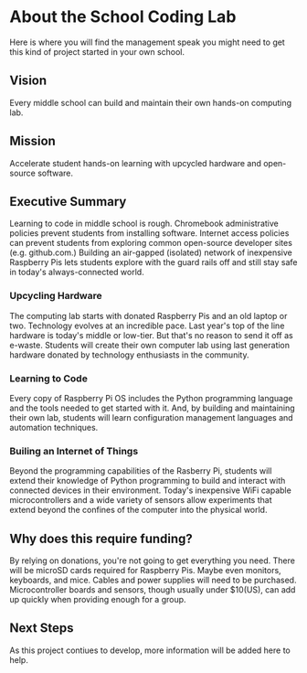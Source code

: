 # About the School Coding Lab
Here is where you will find the management speak you might need to get this kind of project started in your own school.

## Vision
Every middle school can build and maintain their own hands-on computing lab.

## Mission
Accelerate student hands-on learning with upcycled hardware and open-source software.

## Executive Summary
Learning to code in middle school is rough. Chromebook administrative policies prevent students from installing software. Internet access policies can prevent students from exploring common open-source developer sites (e.g. github.com.) Building an air-gapped (isolated) network of inexpensive Raspberry Pis lets students explore with the guard rails off and still stay safe in today's always-connected world.

### Upcycling Hardware
The computing lab starts with donated Raspberry Pis and an old laptop or two. Technology evolves at an incredible pace. Last year's top of the line hardware is today's middle or low-tier. But that's no reason to send it off as e-waste. Students will create their own computer lab using last generation hardware donated by technology enthusiasts in the community.

### Learning to Code
Every copy of Raspberry Pi OS includes the Python programming language and the tools needed to get started with it. And, by building and maintaining their own lab, students will learn configuration management languages and automation techniques.

### Builing an Internet of Things
Beyond the programming capabilities of the Rasberry Pi, students will extend their knowledge of Python programming to build and interact with connected devices in their environment. Today's inexpensive WiFi capable microcontrollers and a wide variety of sensors allow experiments that extend beyond the confines of the computer into the physical world.

## Why does this require funding?
By relying on donations, you're not going to get everything you need. There will be microSD cards required for Raspberry Pis. Maybe even monitors, keyboards, and mice. Cables and power supplies will need to be purchased. Microcontroller boards and sensors, though usually under $10(US), can add up quickly when providing enough for a group.

## Next Steps
As this project contiues to develop, more information will be added here to help.
